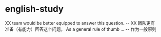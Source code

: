 # english-study
XX team would be better equipped to answer this question. -- XX 团队更有准备（有能力）回答这个问题。
As a general rule of thumb ... -- 作为一般原则

